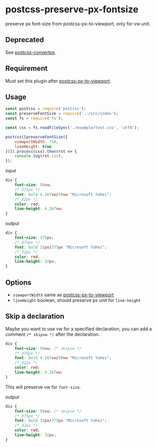 # postcss-preserve-px-fontsize
preserve px font-size from postcss-px-to-viewport, only for vw unit.



## Deprecated

See [postcss-convertpx](https://github.com/ta7sudan/postcss-convertpx).



## Requirement

Must set this plugin after [postcss-px-to-viewport](https://github.com/evrone/postcss-px-to-viewport).



## Usage

```javascript
const postcss = require('postcss');
const preserveFontSize = require('../src/index');
const fs = require('fs');

const css = fs.readFileSync('./example/test.css', 'utf8');

postcss([preserveFontSize({
	viewportWidth: 750,
	lineHeight: true
})]).process(css).then(rst => {
	console.log(rst.css);
});
```

input

```css
div {
	font-size: 50vw;
	/* 375px */
	font: bold 4.267vw/50vw "Microsoft Yahei"; 
	/* 32px */
	color: red;
	line-height: 4.267vw;
}
```

output

```css
div {
	font-size: 375px;
	/* 375px */
	font: bold 32px/375px "Microsoft Yahei"; 
	/* 32px */
	color: red;
	line-height: 32px;
}
```



## Options

* `viewportWidth` same as [postcss-px-to-viewport](https://github.com/evrone/postcss-px-to-viewport#options)
* `lineHeight` boolean, should preserve px unit for `line-height`



## Skip a declaration

Maybe you want to use vw for a specified declaration, you can add a comment `/* skipvw */` after the declaration.

```css
div {
	font-size: 50vw; /* skipvw */
	/* 375px */
	font: bold 4.267vw/50vw "Microsoft Yahei"; 
	/* 32px */
	color: red;
	line-height: 4.267vw;
}
```

This will preserve vw for `font-size`.

output

```css
div {
	font-size: 50vw; /* skipvw */
	/* 375px */
	font: bold 32px/375px "Microsoft Yahei"; 
	/* 32px */
	color: red;
	line-height: 32px;
}
```

